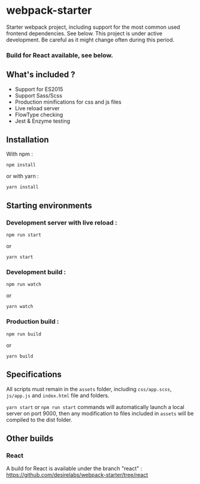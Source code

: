# webpack-starter
Starter webpack project, including support for the most common used frontend dependencies. See below.
This project is under active development. Be careful as it might change often during this period.

### Build for React available, see below.

## What's included ?
* Support for ES2015
* Support Sass/Scss
* Production minifications for css and js files
* Live reload server
* FlowType checking
* Jest & Enzyme testing

## Installation
With npm :
```
npm install
```
or with yarn :
```
yarn install
```

## Starting environments
### Development server with live reload :
```
npm run start
```
or
```
yarn start
```
### Development build :
```
npm run watch
```
or
```
yarn watch
```
### Production build :
```
npm run build
```
or
```
yarn build
```

## Specifications
All scripts must remain in the `assets` folder, including `css/app.scss`, `js/app.js` and `index.html` file and folders.

`yarn start` or `npm run start` commands will automatically launch a local server on port 9000, then any modification to files included in `assets` will be compiled to the dist folder.

## Other builds
### React
A build for React is available under the branch "react" : https://github.com/desirelabs/webpack-starter/tree/react